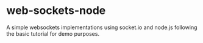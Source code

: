 # web-sockets-node

A simple websockets implementations using socket.io and node.js following the basic tutorial for demo purposes. 
